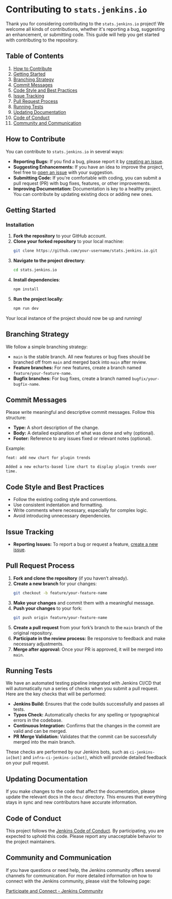 # Contributing to `stats.jenkins.io`

Thank you for considering contributing to the `stats.jenkins.io` project! We welcome all kinds of contributions, whether it's reporting a bug, suggesting an enhancement, or submitting code. This guide will help you get started with contributing to the repository.

## Table of Contents

1. [How to Contribute](#how-to-contribute)
2. [Getting Started](#getting-started)
3. [Branching Strategy](#branching-strategy)
4. [Commit Messages](#commit-messages)
5. [Code Style and Best Practices](#code-style-and-best-practices)
6. [Issue Tracking](#issue-tracking)
7. [Pull Request Process](#pull-request-process)
8. [Running Tests](#running-tests)
9. [Updating Documentation](#updating-documentation)
10. [Code of Conduct](#code-of-conduct)
11. [Community and Communication](#community-and-communication)

## How to Contribute

You can contribute to `stats.jenkins.io` in several ways:

-   **Reporting Bugs:** If you find a bug, please report it by [creating an issue](#issue-tracking).
-   **Suggesting Enhancements:** If you have an idea to improve the project, feel free to [open an issue](#issue-tracking) with your suggestion.
-   **Submitting Code:** If you're comfortable with coding, you can submit a pull request (PR) with bug fixes, features, or other improvements.
-   **Improving Documentation:** Documentation is key to a healthy project. You can contribute by updating existing docs or adding new ones.

## Getting Started

### Installation

1. **Fork the repository** to your GitHub account.
2. **Clone your forked repository** to your local machine:
    ```bash
    git clone https://github.com/your-username/stats.jenkins.io.git
    ```
3. **Navigate to the project directory**:
    ```bash
    cd stats.jenkins.io
    ```
4. **Install dependencies**:
    ```bash
    npm install
    ```
5. **Run the project locally**:
    ```bash
    npm run dev
    ```

Your local instance of the project should now be up and running!

## Branching Strategy

We follow a simple branching strategy:

-   `main` is the stable branch. All new features or bug fixes should be branched off from `main` and merged back into `main` after review.
-   **Feature branches:** For new features, create a branch named `feature/your-feature-name`.
-   **Bugfix branches:** For bug fixes, create a branch named `bugfix/your-bugfix-name`.

## Commit Messages

Please write meaningful and descriptive commit messages. Follow this structure:

-   **Type:** A short description of the change.
-   **Body:** A detailed explanation of what was done and why (optional).
-   **Footer:** Reference to any issues fixed or relevant notes (optional).

Example:

```
feat: add new chart for plugin trends

Added a new echarts-based line chart to display plugin trends over time.
```

## Code Style and Best Practices

-   Follow the existing coding style and conventions.
-   Use consistent indentation and formatting.
-   Write comments where necessary, especially for complex logic.
-   Avoid introducing unnecessary dependencies.

## Issue Tracking

-   **Reporting Issues:** To report a bug or request a feature, [create a new issue](https://github.com/jenkins-infra/stats.jenkins.io/issues/new/choose).

## Pull Request Process

1. **Fork and clone the repository** (if you haven’t already).
2. **Create a new branch** for your changes:
    ```bash
    git checkout -b feature/your-feature-name
    ```
3. **Make your changes** and commit them with a meaningful message.
4. **Push your changes** to your fork:
    ```bash
    git push origin feature/your-feature-name
    ```
5. **Create a pull request** from your fork’s branch to the `main` branch of the original repository.
6. **Participate in the review process:** Be responsive to feedback and make necessary adjustments.
7. **Merge after approval:** Once your PR is approved, it will be merged into `main`.

## Running Tests

We have an automated testing pipeline integrated with Jenkins CI/CD that will automatically run a series of checks when you submit a pull request. Here are the key checks that will be performed:

-   **Jenkins Build:** Ensures that the code builds successfully and passes all tests.
-   **Typos Check:** Automatically checks for any spelling or typographical errors in the codebase.
-   **Continuous Integration:** Confirms that the changes in the commit are valid and can be merged.
-   **PR Merge Validation:** Validates that the commit can be successfully merged into the main branch.

These checks are performed by our Jenkins bots, such as `ci-jenkins-io[bot]` and `infra-ci-jenkins-io[bot]`, which will provide detailed feedback on your pull request.

## Updating Documentation

If you make changes to the code that affect the documentation, please update the relevant docs in the `docs/` directory. This ensures that everything stays in sync and new contributors have accurate information.

## Code of Conduct

This project follows the [Jenkins Code of Conduct](https://www.jenkins.io/project/conduct/). By participating, you are expected to uphold this code. Please report any unacceptable behavior to the project maintainers.

## Community and Communication

If you have questions or need help, the Jenkins community offers several channels for communication. For more detailed information on how to connect with the Jenkins community, please visit the following page:

[Participate and Connect - Jenkins Community](https://www.jenkins.io/participate/connect/)
